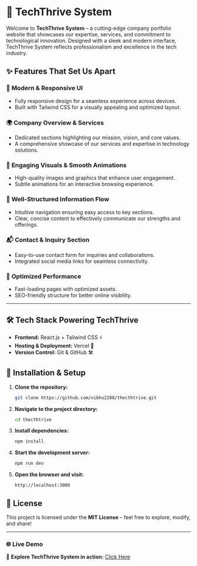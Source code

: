 # 🚀 TechThrive System

Welcome to **TechThrive System** – a cutting-edge company portfolio website that showcases our expertise, services, and commitment to technological innovation. Designed with a sleek and modern interface, TechThrive System reflects professionalism and excellence in the tech industry.

## ✨ Features That Set Us Apart

### 🎨 **Modern & Responsive UI**
- Fully responsive design for a seamless experience across devices.
- Built with Tailwind CSS for a visually appealing and optimized layout.

### 🌍 **Company Overview & Services**
- Dedicated sections highlighting our mission, vision, and core values.
- A comprehensive showcase of our services and expertise in technology solutions.

### 📸 **Engaging Visuals & Smooth Animations**
- High-quality images and graphics that enhance user engagement.
- Subtle animations for an interactive browsing experience.

### 📑 **Well-Structured Information Flow**
- Intuitive navigation ensuring easy access to key sections.
- Clear, concise content to effectively communicate our strengths and offerings.

### 📬 **Contact & Inquiry Section**
- Easy-to-use contact form for inquiries and collaborations.
- Integrated social media links for seamless connectivity.

### 🚀 **Optimized Performance**
- Fast-loading pages with optimized assets.
- SEO-friendly structure for better online visibility.

---

## 🛠 Tech Stack Powering TechThrive

- **Frontend:** React.js + Tailwind CSS ⚡
- **Hosting & Deployment:** Vercel 🚀
- **Version Control:** Git & GitHub 🛠

## 🔧 Installation & Setup

1. **Clone the repository:**
   ```bash
   git clone https://github.com/vibhu2208/thecthtrive.git
   ```
2. **Navigate to the project directory:**
   ```bash
   cd thecthtrive
   ```
3. **Install dependencies:**
   ```bash
   npm install
   ```
4. **Start the development server:**
   ```bash
   npm run dev
   ```
5. **Open the browser and visit:**
   ```
   http://localhost:3000
   ```

## 📜 License
This project is licensed under the **MIT License** – feel free to explore, modify, and share!

---

### 🌐 Live Demo
🚀 **Explore TechThrive System in action:** [Click Here](https://thecthtrive.vercel.app/)
